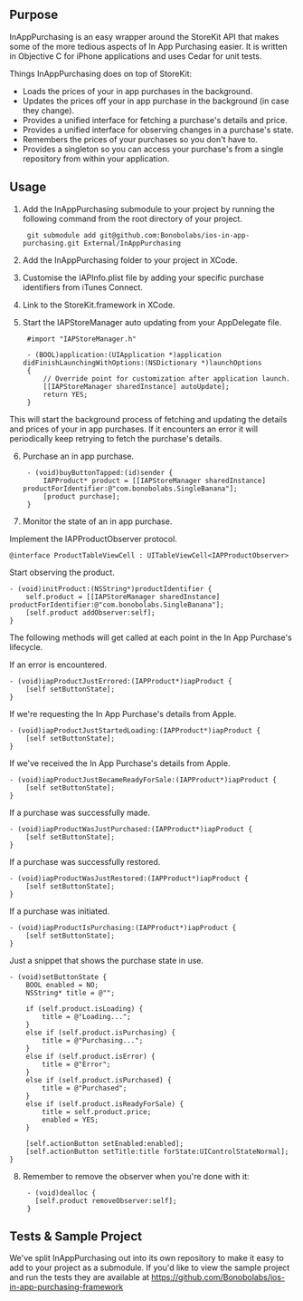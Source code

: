 
Purpose
--------------

InAppPurchasing is an easy wrapper around the StoreKit API that makes some of the more tedious aspects of In App Purchasing easier. It is written in Objective C for iPhone applications and uses Cedar for unit tests. 

Things InAppPurchasing does on top of StoreKit:

* Loads the prices of your in app purchases in the background.
* Updates the prices off your in app purchase in the background (in case they change).
* Provides a unified interface for fetching a purchase's details and price.
* Provides a unified interface for observing changes in a purchase's state.
* Remembers the prices of your purchases so you don't have to.
* Provides a singleton so you can access your purchase's from a single repository from within your application.

Usage
--------------

1. Add the InAppPurchasing submodule to your project by running the following command from the root directory of your project.

        git submodule add git@github.com:Bonobolabs/ios-in-app-purchasing.git External/InAppPurchasing

2. Add the InAppPurchasing folder to your project in XCode.

3. Customise the IAPInfo.plist file by adding your specific purchase identifiers from iTunes Connect.

4. Link to the StoreKit.framework in XCode.

5. Start the IAPStoreManager auto updating from your AppDelegate file. 

        #import "IAPStoreManager.h"

        - (BOOL)application:(UIApplication *)application didFinishLaunchingWithOptions:(NSDictionary *)launchOptions
        {
            // Override point for customization after application launch.
	        [[IAPStoreManager sharedInstance] autoUpdate];
	        return YES;
	    }

This will start the background process of fetching and updating the details and prices of your in app purchases. If it encounters an error it will periodically keep retrying to fetch the purchase's details.

6. Purchase an in app purchase.

        - (void)buyButtonTapped:(id)sender {
			IAPProduct* product = [[IAPStoreManager sharedInstance] productForIdentifier:@"com.bonobolabs.SingleBanana"];
			[product purchase];
        }

7. Monitor the state of an in app purchase.

Implement the IAPProductObserver protocol.

	@interface ProductTableViewCell : UITableViewCell<IAPProductObserver>

Start observing the product.

	- (void)initProduct:(NSString*)productIdentifier {
	    self.product = [[IAPStoreManager sharedInstance] productForIdentifier:@"com.bonobolabs.SingleBanana"];
	    [self.product addObserver:self];
	}

The following methods will get called at each point in the In App Purchase's lifecycle.

If an error is encountered.

	- (void)iapProductJustErrored:(IAPProduct*)iapProduct {
	    [self setButtonState]; 
	}

If we're requesting the In App Purchase's details from Apple.

	- (void)iapProductJustStartedLoading:(IAPProduct*)iapProduct {
	    [self setButtonState];    
	}

If we've received the In App Purchase's details from Apple.

	- (void)iapProductJustBecameReadyForSale:(IAPProduct*)iapProduct {
	    [self setButtonState];
	}

If a purchase was successfully made.

	- (void)iapProductWasJustPurchased:(IAPProduct*)iapProduct {
	    [self setButtonState];
	}

If a purchase was successfully restored.

	- (void)iapProductWasJustRestored:(IAPProduct*)iapProduct {
	    [self setButtonState];
	}

If a purchase was initiated.

	- (void)iapProductIsPurchasing:(IAPProduct*)iapProduct {
	    [self setButtonState];
	}

Just a snippet that shows the purchase state in use.

	- (void)setButtonState {
	    BOOL enabled = NO;
	    NSString* title = @"";
    
	    if (self.product.isLoading) {
	        title = @"Loading...";
	    }
	    else if (self.product.isPurchasing) {
	        title = @"Purchasing...";
	    }
	    else if (self.product.isError) {
	        title = @"Error";
	    }
	    else if (self.product.isPurchased) {
	        title = @"Purchased";
	    }
	    else if (self.product.isReadyForSale) {
	        title = self.product.price;
	        enabled = YES;
	    }
 
	    [self.actionButton setEnabled:enabled];
	    [self.actionButton setTitle:title forState:UIControlStateNormal];
	}

8. Remember to remove the observer when you're done with it:

        - (void)dealloc {
          [self.product removeObserver:self];
        }

Tests & Sample Project
--------------

We've split InAppPurchasing out into its own repository to make it easy to add to your project as a submodule. If you'd like to view the sample project and run the tests they are available at https://github.com/Bonobolabs/ios-in-app-purchasing-framework

